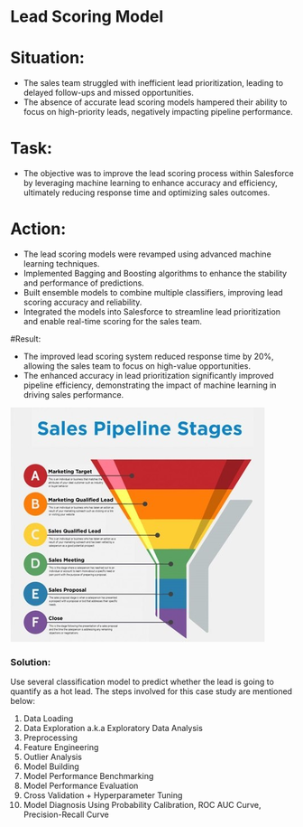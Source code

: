 # Lead Scoring Model


# Situation:

- The sales team struggled with inefficient lead prioritization, leading to delayed follow-ups and missed opportunities.
- The absence of accurate lead scoring models hampered their ability to focus on high-priority leads, negatively impacting pipeline performance.

# Task:
- The objective was to improve the lead scoring process within Salesforce by leveraging machine learning to enhance accuracy and efficiency, ultimately reducing response time and optimizing sales outcomes.

# Action:
- The lead scoring models were revamped using advanced machine learning techniques.
- Implemented Bagging and Boosting algorithms to enhance the stability and performance of predictions.
- Built ensemble models to combine multiple classifiers, improving lead scoring accuracy and reliability.
-	Integrated the models into Salesforce to streamline lead prioritization and enable real-time scoring for the sales team.

#Result:
- The improved lead scoring system reduced response time by 20%, allowing the sales team to focus on high-value opportunities.
- The enhanced accuracy in lead prioritization significantly improved pipeline efficiency, demonstrating the impact of machine learning in driving sales performance.


![image alt](https://github.com/ashishsinha2005/Analytics_Models/blob/1c8909939e05b6557500dd361e4ca58b073eef49/1.lead-scoring-model-python-main/LeadScoring.jpg)




### Solution:

Use several classification model to predict whether the lead is going to quantify as a hot lead. The steps involved for this case study are mentioned below:


1) Data Loading
2) Data Exploration a.k.a Exploratory Data Analysis
3) Preprocessing
4) Feature Engineering
5) Outlier Analysis
6) Model Building
7) Model Performance Benchmarking
8) Model Performance Evaluation
9) Cross Validation + Hyperparameter Tuning
10) Model Diagnosis Using Probability Calibration, ROC AUC Curve, Precision-Recall Curve


